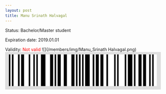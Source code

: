 ```yaml
---
layout: post
title: Manu Srinath Halvagal
---
```


Status: Bachelor/Master student

Expiration date: 2019.01.01

Validity: <font color="red"> Not valid</font> 
![](/members/img/Manu_Srinath Halvagal.png)
![](/members/img/bar.png)

